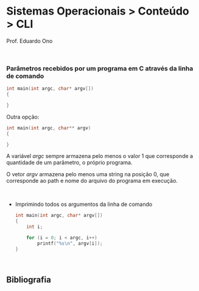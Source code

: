 # Sistemas Operacionais > Conteúdo > CLI

Prof. Eduardo Ono

<br>

### Parâmetros recebidos por um programa em C através da linha de comando

```c
int main(int argc, char* argv[])
{

}
```

Outra opção:
```c
int main(int argc, char** argv)
{

}
```

A variável _argc_ sempre armazena pelo menos o valor 1 que corresponde a quantidade de um parâmetro, o próprio programa.

O vetor _argv_ armazena pelo menos uma string na posição 0, que corresponde ao path e nome do arquivo do programa em execução.

<br>

* Imprimindo todos os argumentos da linha de comando

    ```c
    int main(int argc, char* argv[])
    {
        int i;

        for (i = 0; i < argc, i++)
            printf("%s\n", argv[i]);
    }
    ```

<br>

## Bibliografia


